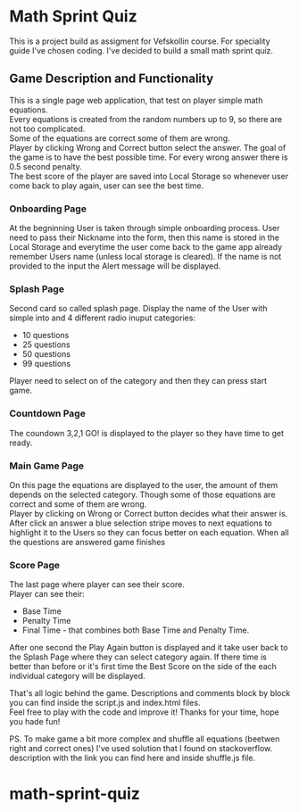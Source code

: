 # Math Sprint Quiz

This is a project build as assigment for Vefskollin course.
For speciality guide I've chosen coding. I've decided to build a small math sprint quiz.

## Game Description and Functionality

This is a single page web application, that test on player simple math equations.  
Every equations is created from the random numbers up to 9, so there are not too complicated.  
Some of the equations are correct some of them are wrong.  
Player by clicking Wrong and Correct button select the answer.
The goal of the game is to have the best possible time. For every wrong answer there is 0.5 second penalty.  
The best score of the player are saved into Local Storage so whenever user come back to play again, user can see the best time.

### Onboarding Page

At the begninning User is taken through simple onboarding process.
User need to pass their Nickname into the form, then this name is stored in the Local Storage and everytime the user come back to the game app already remember Users name (unless local storage is cleared). If the name is not provided to the input the Alert message will be displayed.

### Splash Page

Second card so called splash page. Display the name of the User with simple into and 4 different radio inuput categories:

- 10 questions
- 25 questions
- 50 questions
- 99 questions

Player need to select on of the category and then they can press start game.

### Countdown Page

The coundown 3,2,1 GO! is displayed to the player so they have time to get ready.

### Main Game Page

On this page the equations are displayed to the user, the amount of them depends on the selected category.
Though some of those equations are correct and some of them are wrong.  
Player by clicking on Wrong or Correct button decides what their answer is.
After click an answer a blue selection stripe moves to next equations to highlight it to the Users so they can focus better on each equation.
When all the questions are answered game finishes

### Score Page

The last page where player can see their score.  
Player can see their:

- Base Time
- Penalty Time
- Final Time - that combines both Base Time and Penalty Time.

After one second the Play Again button is displayed and it take user back to the Splash Page where they can select category again.
If there time is better than before or it's first time the Best Score on the side of the each individual category will be displayed.

That's all logic behind the game. Descriptions and comments block by block you can find inside the script.js and index.html files.  
Feel free to play with the code and improve it! Thanks for your time, hope you hade fun!

PS. To make game a bit more complex and shuffle all equations (beetwen right and correct ones) I've used solution that I found on stackoverflow.
description with the link you can find here and inside shuffle.js file.
# math-sprint-quiz
